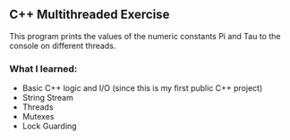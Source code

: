 ## C++ Multithreaded Exercise

This program prints the values of the numeric constants Pi and Tau to the console on different threads.

### What I learned:
* Basic C++ logic and I/O (since this is my first public C++ project)
* String Stream
* Threads
* Mutexes
* Lock Guarding
